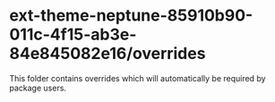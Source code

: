 # ext-theme-neptune-85910b90-011c-4f15-ab3e-84e845082e16/overrides

This folder contains overrides which will automatically be required by package users.
